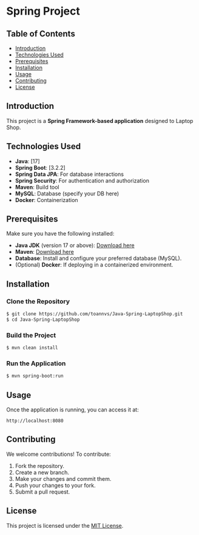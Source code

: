 # Spring Project

## Table of Contents
- [Introduction](#introduction)
- [Technologies Used](#technologies-used)
- [Prerequisites](#prerequisites)
- [Installation](#installation)
- [Usage](#usage)
- [Contributing](#contributing)
- [License](#license)

## Introduction
This project is a **Spring Framework-based application** designed to Laptop Shop.

## Technologies Used
- **Java**: [17]
- **Spring Boot**: [3.2.2]
- **Spring Data JPA**: For database interactions
- **Spring Security**: For authentication and authorization
- **Maven**: Build tool
- **MySQL**: Database (specify your DB here)
- **Docker**: Containerization

## Prerequisites
Make sure you have the following installed:
- **Java JDK** (version 17 or above): [Download here](https://www.oracle.com/java/technologies/javase-downloads.html)
- **Maven**: [Download here](https://maven.apache.org/download.cgi)
- **Database**: Install and configure your preferred database (MySQL).
- (Optional) **Docker**: If deploying in a containerized environment.

## Installation

### Clone the Repository
```bash
$ git clone https://github.com/toannvs/Java-Spring-LaptopShop.git
$ cd Java-Spring-LaptopShop
```

### Build the Project
```bash
$ mvn clean install
```

### Run the Application
```bash
$ mvn spring-boot:run
```

## Usage
Once the application is running, you can access it at:
```
http://localhost:8080
```

## Contributing
We welcome contributions! To contribute:
1. Fork the repository.
2. Create a new branch.
3. Make your changes and commit them.
4. Push your changes to your fork.
5. Submit a pull request.

## License
This project is licensed under the [MIT License](LICENSE).
